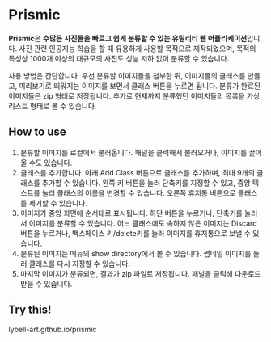# Prismic

**Prismic**은 **수많은 사진들을 빠르고 쉽게 분류할 수 있는 유틸리티 웹 어플리케이션**입니다. 사진 관련 인공지능 학습을 할 때 유용하게 사용할 목적으로 제작되었으며, 목적의 특성상 1000개 이상의 대규모의 사진도 성능 저하 없이 분류할 수 있습니다.

사용 방법은 간단합니다. 우선 분류할 이미지들을 첨부한 뒤, 이미지들의 클래스를 만들고, 미리보기로 띄워지는 이미지를 보면서 클래스 버튼을 누르면 됩니다. 분류가 완료된 이미지들은 zip 형태로 저장됩니다. 추가로 현재까지 분류했던 이미지들의 목록을 가상 리스트 형태로 볼 수 있습니다.

## How to use

1. 분류할 이미지를 로컬에서 불러옵니다. 패널을 클릭해서 불러오거나, 이미지를 끌어올 수도 있습니다.
2. 클래스를 추가합니다. 아래 Add Class 버튼으로 클래스를 추가하며, 최대 9개의 클래스를 추가할 수 있습니다. 왼쪽 키 버튼을 눌러 단축키를 지정할 수 있고, 중앙 텍스트를 눌러 클래스의 이름을 변경할 수 있습니다. 오른쪽 휴지통 버튼으로 클래스를 제거할 수 있습니다.
3. 이미지가 중앙 화면에 순서대로 표시됩니다. 하단 버튼을 누르거나, 단축키를 눌러서 이미지를 분류할 수 있습니다. 어느 클래스에도 속하지 않은 이미지는 Discard 버튼을 누르거나, 백스페이스 키/delete키를 눌러 이미지를 휴지통으로 보낼 수 있습니다.
4. 분류된 이미지는 메뉴의 show directory에서 볼 수 있습니다. 썸네일 이미지를 눌러 클래스를 다시 지정할 수 있습니다.
5. 마지막 이미지가 분류되면, 결과가 zip 파일로 저장됩니다. 패널을 클릭해 다운로드받을 수 있습니다.

## Try this!
lybell-art.github.io/prismic